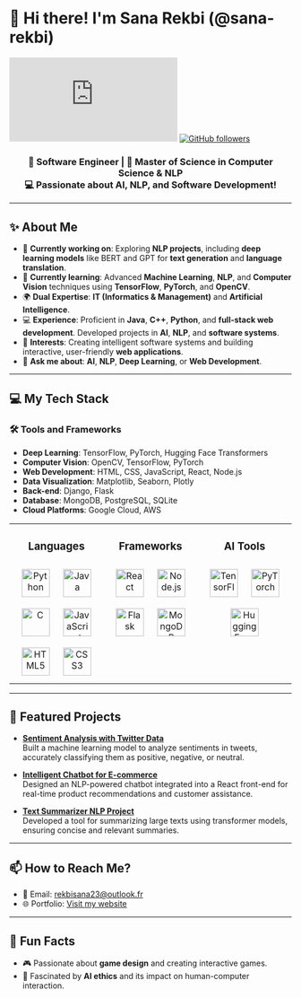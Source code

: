 # 👋 Hi there! I'm Sana Rekbi (@sana-rekbi)


![Profile Views](https://lustrous-alpaca-ca865c.netlify.app/index.html)
[![GitHub followers](https://img.shields.io/github/followers/sana-rekbi.svg?style=social&label=Follow)](https://github.com/sana-rekbi?tab=followers)

<h3 align="center"> 🎯 Software Engineer | 🧩 Master of Science in Computer Science & NLP <br> 💻 Passionate about AI, NLP, and Software Development!</h3>

---

## ✨ About Me
- 🔭 **Currently working on**: Exploring **NLP projects**, including **deep learning models** like BERT and GPT for **text generation** and **language translation**.
- 🌱 **Currently learning**: Advanced **Machine Learning**, **NLP**, and **Computer Vision** techniques using **TensorFlow**, **PyTorch**, and **OpenCV**.
- 🌍 **Dual Expertise**: **IT (Informatics & Management)** and **Artificial Intelligence**.
- 💻 **Experience**: Proficient in **Java**, **C++**, **Python**, and **full-stack web development**. Developed projects in **AI**, **NLP**, and **software systems**.
- 👀 **Interests**: Creating intelligent software systems and building interactive, user-friendly **web applications**.
- 💬 **Ask me about**: **AI**, **NLP**, **Deep Learning**, or **Web Development**.

---

## 💻 My Tech Stack

### 🛠️ Tools and Frameworks
- **Deep Learning**: TensorFlow, PyTorch, Hugging Face Transformers
- **Computer Vision**: OpenCV, TensorFlow, PyTorch
- **Web Development**: HTML, CSS, JavaScript, React, Node.js
- **Data Visualization**: Matplotlib, Seaborn, Plotly
- **Back-end**: Django, Flask
- **Database**: MongoDB, PostgreSQL, SQLite
- **Cloud Platforms**: Google Cloud, AWS

<table border="0" align="center" width="100%">
    <tr>
        <td valign="top" width="33%">
            <h3 align="center">Languages</h3>
            <div align="center">
                <a href="https://www.python.org/" target="_blank"><img style="margin: 10px" src="https://profilinator.rishav.dev/skills-assets/python-original.svg" alt="Python" height="50"/></a>
                <a href="https://www.java.com/" target="_blank"><img style="margin: 10px" src="https://profilinator.rishav.dev/skills-assets/java-original-wordmark.svg" alt="Java" height="50"/></a>
                <a href="https://www.cprogramming.com/" target="_blank"><img style="margin: 10px" src="https://profilinator.rishav.dev/skills-assets/c-original.svg" alt="C" height="50"/></a>
                <a href="https://www.javascript.com/" target="_blank"><img style="margin: 10px" src="https://profilinator.rishav.dev/skills-assets/javascript-original.svg" alt="JavaScript" height="50"/></a>
                <a href="https://www.w3schools.com/html/" target="_blank"><img style="margin: 10px" src="https://profilinator.rishav.dev/skills-assets/html5-original-wordmark.svg" alt="HTML5" height="50"/></a>
                <a href="https://www.w3schools.com/css/" target="_blank"><img style="margin: 10px" src="https://profilinator.rishav.dev/skills-assets/css3-original-wordmark.svg" alt="CSS3" height="50"/></a>
            </div>
        </td>
        <td valign="top" width="33%">
            <h3 align="center">Frameworks</h3>
            <div align="center">
                <a href="https://reactjs.org/" target="_blank"><img style="margin: 10px" src="https://profilinator.rishav.dev/skills-assets/react-original-wordmark.svg" alt="React" height="50"/></a>
                <a href="https://nodejs.org/" target="_blank"><img style="margin: 10px" src="https://profilinator.rishav.dev/skills-assets/nodejs-original-wordmark.svg" alt="Node.js" height="50"/></a>
                <a href="https://flask.palletsprojects.com/" target="_blank"><img style="margin: 10px" src="https://profilinator.rishav.dev/skills-assets/flask.png" alt="Flask" height="50"/></a>
                <a href="https://www.mongodb.com/" target="_blank"><img style="margin: 10px" src="https://profilinator.rishav.dev/skills-assets/mongodb-original-wordmark.svg" alt="MongoDB" height="50"/></a>
            </div>
        </td>
        <td valign="top" width="33%">
            <h3 align="center">AI Tools</h3>
            <div align="center">
                <a href="https://www.tensorflow.org/" target="_blank"><img style="margin: 10px" src="https://profilinator.rishav.dev/skills-assets/tensorflow-icon.svg" alt="TensorFlow" height="50"/></a>
                <a href="https://pytorch.org/" target="_blank"><img style="margin: 10px" src="https://profilinator.rishav.dev/skills-assets/pytorch-icon.svg" alt="PyTorch" height="50"/></a>
                <a href="https://huggingface.co/" target="_blank"><img style="margin: 10px" src="https://huggingface.co/front/assets/huggingface_logo-noborder.svg" alt="Hugging Face" height="50"/></a>
            </div>
        </td>
    </tr>
</table>

---

## 🚀 Featured Projects
- **[Sentiment Analysis with Twitter Data](https://github.com/sana-rekbi/Twitter-Sentiment-Analysis-)**  
  Built a machine learning model to analyze sentiments in tweets, accurately classifying them as positive, negative, or neutral.
  
- **[Intelligent Chatbot for E-commerce](https://github.com/sana-rekbi/ChatI_IA_App)**  
  Designed an NLP-powered chatbot integrated into a React front-end for real-time product recommendations and customer assistance.

- **[Text Summarizer NLP Project](https://github.com/sana-rekbi/Text-Summarizer-NLP-project)**  
  Developed a tool for summarizing large texts using transformer models, ensuring concise and relevant summaries.

---

## 📫 How to Reach Me?
- 📧 Email: [rekbisana23@outlook.fr](mailto:rekbisana23@outlook.fr)
- 🌐 Portfolio: [Visit my website](https://lustrous-alpaca-ca865c.netlify.app/index.html)

---

## 🌟 Fun Facts
- 🎮 Passionate about **game design** and creating interactive games.
- 🤖 Fascinated by **AI ethics** and its impact on human-computer interaction.

